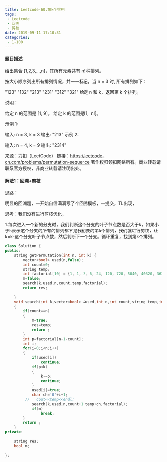 ```yaml
---
title: Leetcode-60.第k个排列
tags:
 - Leetcode
 - 回溯
 - 剪枝 
date: 2019-09-11 17:10:31
categories:
 - 1-100
---
```


#### 题目描述

给出集合 [1,2,3,…,n]，其所有元素共有 n! 种排列。

按大小顺序列出所有排列情况，并一一标记，当 n = 3 时, 所有排列如下：

"123"
"132"
"213"
"231"
"312"
"321"
给定 n 和 k，返回第 k 个排列。

说明：

给定 n 的范围是 [1, 9]。
给定 k 的范围是[1,  n!]。

<!--more-->

示例 1:

输入: n = 3, k = 3
输出: "213"
示例 2:

输入: n = 4, k = 9
输出: "2314"

来源：力扣（LeetCode）
链接：https://leetcode-cn.com/problems/permutation-sequence
著作权归领扣网络所有。商业转载请联系官方授权，非商业转载请注明出处。

#### 解法1：回溯+剪枝

思路：

明显的回溯题，一开始自信满满写了个回溯模板，一提交，TL出现，

思考：我们没有进行剪枝优化，

1.每次进入一个新的分支时，我们判断这个分支的叶子节点数是否大于k，如果小于k表示这个分支的所有的排列都不是我们要的第k个排列，我们就进行剪枝，让k=k-这个分支叶子节点数，然后判断下一个分支。循环重复，找到第k个排列。

```c++
class Solution {
public:
    string getPermutation(int n, int k) {
        vector<bool> used(n,false);
        int count=0;
        string temp;
        int factorial[10] = {1, 1, 2, 6, 24, 120, 720, 5040, 40320, 362880};
        m=false;
        search(k,used,n,count,temp,factorial);
        return res;
        
    }
    void search(int k,vector<bool> &used,int n,int count,string temp,int factorial[])
    {
        if(count==n)
        {
            m=true;
            res=temp;
            return ;
        }
        int p=factorial[n-1-count];
        int i;
        for(i=0;i<n;i++)
        {
            if(used[i])
                continue;
            if(p<k)
            {
                k-=p;
                continue;
            }
            used[i]=true;
            char ch='0'+i+1;
         //   cout<<temp<<endl;
            search(k,used,n,count+1,temp+ch,factorial);
            if(m)
                break;
        }
        return ;
    }
private:
    
    string res;
    bool m;
    
};
```

